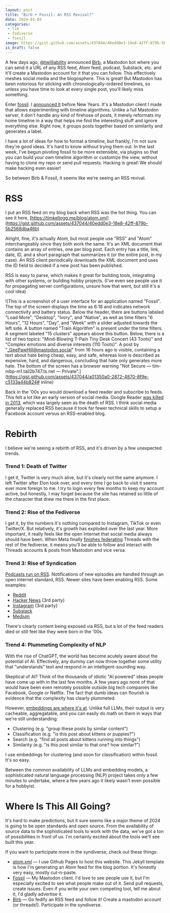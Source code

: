 ```yaml
---
layout: post
title: "Birb + Fossil: An RSS Revival?"
date: 2024-01-03
categories:
 - llm
 - fediverse
 - fossil
image: https://gist.github.com/assets/437044/40edd0e3-18e8-42ff-879b-5b2568dba46b
is_draft: false
---
```


A few days ago, [@twilliability][twilliability] announced [Birb][birb], a Mastodon bot where you can send it
a URL of any RSS feed, Atom feed, podcast, Substack, etc. and it'll create a Mastodon account for it that you can follow.
This effectively meshes social media and the blogosphere. This is great! But Mastodon
has been notorious for sticking with chronologically-ordered timelines, so unless you have time to look at every single post, you'll
likely miss something.

Enter [fossil][gh]. I [announced it][blog] before New Years. It's a Mastodon client I made that allows experimenting
with timeline algorithms. Unlike a full Mastodon server, it don't handle any kind of firehose of posts, it merely reformats
my home timeline in a way that helps me find the interesting stuff and ignore everything else. Right now, it groups posts
together based on similarity and generates a label. 

I have a lot of ideas for how to format a timeline, but frankly, I'm not sure they're good ideas. It's hard to know
without trying them out. In the last week, I've begun pivoting fossil to be more extensible, via plugins so that you can
build your own timeline algorithm or customize the view, without having to clone my repo or send pull requests. Hacking
is great! We should make hacking even easier!

So between Birb & Fossil, it seems like we're seeing an RSS revival.

# RSS

I put an RSS feed on my blog back when RSS was the hot thing. You can see it here, 
[https://timkellogg.me/blog/atom.xml](https://gist.github.com/assets/437044/40edd0e3-18e8-42ff-879b-5b2568dba46b)

Alright, fine, it's actually Atom, but most people use "RSS" and "Atom" interchangeably since they both work the same.
It's an XML document that contains an array of entries, one per blog post. Each entry has a title, link, date, ID, and a
short paragraph that summarizes it (or the entire post, in my case). An RSS client periodically downloads the XML document
and uses the ID field to decided if a new post has been published.

RSS is easy to parse, which makes it great for building tools, integrating with other systems, or building hobby 
projects. (I've even see people use it for propagating server configurations, unsure how that went, but still it's a cool idea)

![This is a screenshot of a user interface for an application named "Fossil". The top of the screen displays the time as 6:18 and indicates network connectivity and battery status. Below the header, there are buttons labeled "Load More", "Desktop", "Ivory", and "Native", as well as time filters "6 Hours", "12 Hours", "Day", and "Week" with a slider adjusted towards the left side. A button named "Train Algorithm" is present under the time filters. A segment labeled "15 clusters" appears above this button. Below, there is a list of two topics: "Mind-Blowing T-Pain Tiny Desk Concert (43 Toots)" and "Complex emotions and diverse interests (110 Toots)". A post by "_GeePawHill@mastodon.social" from 16 hours ago is visible, containing a text about hate being cheap, easy, and safe, whereas love is described as expensive, hard, and dangerous, concluding that hate only generates more hate. The bottom of the screen has a browser warning "Not Secure — tim-mbp-m1.tail2b747.ts.net — Private".](https://gist.github.com/assets/437044/a01350a0-2872-4870-8f9e-c5133a44b824# inline)

Back in the '00s you would download a feed reader and subscribe to feeds. This felt a lot like an early version of social
media. Google Reader [was killed in 2013][google-reader], which was largely seen as the death of RSS. I think social media
generally replaced RSS because it took far fewer technical skills to setup a Facebook account versus an RSS-enabled blog. 



# Rebirth

I believe we're seeing a rebirth of RSS, and it's driven by a few unexpected trends.

### Trend 1: Death of Twitter
I get it, Twitter is very much alive, but it's clearly not the same anymore. I left Twitter after Elon took over, and every
time I go back to visit it seems ever more foreign to me. I try to login every few months to keep my account active, but honestly,
I may forget because the site has retained so little of the character that drew me there in the first place.

### Trend 2: Rise of the Fediverse
I get it, by the numbers it's nothing compared to Instagram, TikTok or even Twitter/X. But relatively, it's growth has 
exploded over the last year. More important, it really feels like the open Internet that social media always should have been.
When Meta finally [finishes federating][threads] Threads with the rest of the fediverse, it means you'll be able to follow
and interact with Threads accounts & posts from Mastodon and vice versa.

### Trend 3: Rise of Syndication
[Podcasts run on RSS][podcasts]. Notifications of new episodes are handled through an open internet standard, RSS. Newer sites
have been enabling RSS. Some examples:

* [Reddit](https://www.reddit.com/wiki/rss/)
* [Hacker News](https://hnrss.github.io/) (3rd party)
* [Instagram](https://rss.app/rss-feed/create-instagram-rss-feed) (3rd party)
* [Substack](https://support.substack.com/hc/en-us/articles/360038239391-Is-there-an-RSS-feed-for-my-publication-)
* [Medium](https://help.medium.com/hc/en-us/articles/214874118-Using-RSS-feeds-of-profiles-publications-and-topics)

There's clearly content being exposed via RSS, but a lot of the feed readers died or still feel like they were born
in the '00s.

### Trend 4: Plummeting Complexity of NLP
With the rise of ChatGPT, the world has become acutely aware about the potential of AI. Effectively, any dummy can 
now throw together some utility that "understands" text and respond in an intelligent-sounding way. 

Skeptical of AI?
Think of the thousands of idiotic "AI powered" ideas people have come up with in the last few months. A few years ago
none of that would have been even remotely possible outside big tech companies like Facebook, Google or Netflix. The
fact that dumb ideas can flourish is evidence that the complexity has clearly plummeted.

However, [embeddings are where it's at][embeddings]. Unlike full LLMs, their output is very cacheable, aggregatable, 
and you can easily do math on them in ways that we're still understanding:

* Clustering (e.g. "group these posts by similar content")
* Classification (e.g. "is this post about kittens or puppies?")
* Search (e.g. "find all posts about kittens running into things")
* Similarity (e.g. "is this post similar to that one? how similar?")

I use embeddings for clustering (and soon for classification) within fossil. It's so easy.

Between the common availability of LLMs and embedding models, a sophisticated natural language processing (NLP) project
takes only a few minutes to undertake, where a few years ago it likely wasn't even possible for a hobbyist.


# Where Is This All Going?
It's hard to make predictions, but it sure seems like a major theme of 2024 is going to be open standards and open source.
From the availability of source data to the sophisticated tools to work with the data, we've got a ton of possibilities
in front of us. I'm certainly excited about the tools we'll see built this year.

If you want to participate more in the syndiverse, check out these things:

* [atom.xml](https://github.com/tkellogg/tkellogg.github.com/blob/main/blog/atom.xml) — I use Github Pages to host this
  website. This Jekyll template is how I'm generating an Atom feed for the blog portion. It's honestly very easy, mostly
  cut-n-paste.
* [Fossil][gh] — My Mastodon client. I'd love to see people use it, but I'm especially excited to see what people make
  out of it. Send pull requests, create issues. Even if you write your own competing tool, tell me about it, I'd gladly 
  advertise it.
* [Birb][birb] — Go fedify an RSS feed and follow it! Create a mastodon account (or threads!). Participate in the syndiverse.


 [twilliability]: https://genart.social/@twilliability
 [birb]: https://rss-parrot.net/
 [gh]: https://github.com/tkellogg/fossil
 [blog]: https://timkellogg.me/blog/2023/12/19/fossil
 [google-reader]: https://www.theverge.com/23778253/google-reader-death-2013-rss-social
 [threads]: https://help.instagram.com/169559812696339
 [podcasts]: https://support.spotify.com/us/podcasters/article/your-rss-feed/
 [embeddings]: https://simonwillison.net/2023/Oct/23/embeddings/
